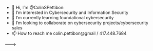 - 👋 Hi, I’m @ColinSPettibon
- 👀 I’m interested in Cybersecurity and Information Security
- 🌱 I’m currently learning foundational cybersecurity 
- 💞️ I’m looking to collaborate on cybersecurity projects/cybersecurity sales 
- 📫 How to reach me colin.pettibon@gmail / 417.448.7684

--->
